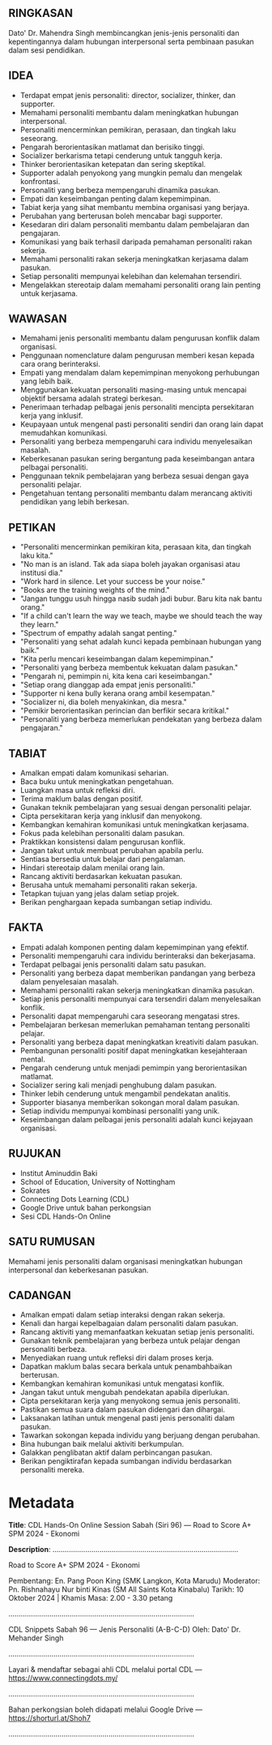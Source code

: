 ## RINGKASAN
Dato' Dr. Mahendra Singh membincangkan jenis-jenis personaliti dan kepentingannya dalam hubungan interpersonal serta pembinaan pasukan dalam sesi pendidikan.

## IDEA
- Terdapat empat jenis personaliti: director, socializer, thinker, dan supporter.
- Memahami personaliti membantu dalam meningkatkan hubungan interpersonal.
- Personaliti mencerminkan pemikiran, perasaan, dan tingkah laku seseorang.
- Pengarah berorientasikan matlamat dan berisiko tinggi.
- Socializer berkarisma tetapi cenderung untuk tangguh kerja.
- Thinker berorientasikan ketepatan dan sering skeptikal.
- Supporter adalah penyokong yang mungkin pemalu dan mengelak konfrontasi.
- Personaliti yang berbeza mempengaruhi dinamika pasukan.
- Empati dan keseimbangan penting dalam kepemimpinan.
- Tabiat kerja yang sihat membantu membina organisasi yang berjaya.
- Perubahan yang berterusan boleh mencabar bagi supporter.
- Kesedaran diri dalam personaliti membantu dalam pembelajaran dan pengajaran.
- Komunikasi yang baik terhasil daripada pemahaman personaliti rakan sekerja.
- Memahami personaliti rakan sekerja meningkatkan kerjasama dalam pasukan.
- Setiap personaliti mempunyai kelebihan dan kelemahan tersendiri.
- Mengelakkan stereotaip dalam memahami personaliti orang lain penting untuk kerjasama.

## WAWASAN
- Memahami jenis personaliti membantu dalam pengurusan konflik dalam organisasi.
- Penggunaan nomenclature dalam pengurusan memberi kesan kepada cara orang berinteraksi.
- Empati yang mendalam dalam kepemimpinan menyokong perhubungan yang lebih baik.
- Menggunakan kekuatan personaliti masing-masing untuk mencapai objektif bersama adalah strategi berkesan.
- Penerimaan terhadap pelbagai jenis personaliti mencipta persekitaran kerja yang inklusif.
- Keupayaan untuk mengenal pasti personaliti sendiri dan orang lain dapat memudahkan komunikasi.
- Personaliti yang berbeza mempengaruhi cara individu menyelesaikan masalah.
- Keberkesanan pasukan sering bergantung pada keseimbangan antara pelbagai personaliti.
- Penggunaan teknik pembelajaran yang berbeza sesuai dengan gaya personaliti pelajar.
- Pengetahuan tentang personaliti membantu dalam merancang aktiviti pendidikan yang lebih berkesan.

## PETIKAN
- "Personaliti mencerminkan pemikiran kita, perasaan kita, dan tingkah laku kita."
- "No man is an island. Tak ada siapa boleh jayakan organisasi atau institusi dia."
- "Work hard in silence. Let your success be your noise."
- "Books are the training weights of the mind."
- "Jangan tunggu usuh hingga nasib sudah jadi bubur. Baru kita nak bantu orang."
- "If a child can't learn the way we teach, maybe we should teach the way they learn."
- "Spectrum of empathy adalah sangat penting."
- "Personaliti yang sehat adalah kunci kepada pembinaan hubungan yang baik."
- "Kita perlu mencari keseimbangan dalam kepemimpinan."
- "Personaliti yang berbeza membentuk kekuatan dalam pasukan."
- "Pengarah ni, pemimpin ni, kita kena cari keseimbangan."
- "Setiap orang dianggap ada empat jenis personaliti."
- "Supporter ni kena bully kerana orang ambil kesempatan."
- "Socializer ni, dia boleh menyakinkan, dia mesra."
- "Pemikir berorientasikan perincian dan berfikir secara kritikal."
- "Personaliti yang berbeza memerlukan pendekatan yang berbeza dalam pengajaran."

## TABIAT
- Amalkan empati dalam komunikasi seharian.
- Baca buku untuk meningkatkan pengetahuan.
- Luangkan masa untuk refleksi diri.
- Terima maklum balas dengan positif.
- Gunakan teknik pembelajaran yang sesuai dengan personaliti pelajar.
- Cipta persekitaran kerja yang inklusif dan menyokong.
- Kembangkan kemahiran komunikasi untuk meningkatkan kerjasama.
- Fokus pada kelebihan personaliti dalam pasukan.
- Praktikkan konsistensi dalam pengurusan konflik.
- Jangan takut untuk membuat perubahan apabila perlu.
- Sentiasa bersedia untuk belajar dari pengalaman.
- Hindari stereotaip dalam menilai orang lain.
- Rancang aktiviti berdasarkan kekuatan pasukan.
- Berusaha untuk memahami personaliti rakan sekerja.
- Tetapkan tujuan yang jelas dalam setiap projek.
- Berikan penghargaan kepada sumbangan setiap individu.

## FAKTA
- Empati adalah komponen penting dalam kepemimpinan yang efektif.
- Personaliti mempengaruhi cara individu berinteraksi dan bekerjasama.
- Terdapat pelbagai jenis personaliti dalam satu pasukan.
- Personaliti yang berbeza dapat memberikan pandangan yang berbeza dalam penyelesaian masalah.
- Memahami personaliti rakan sekerja meningkatkan dinamika pasukan.
- Setiap jenis personaliti mempunyai cara tersendiri dalam menyelesaikan konflik.
- Personaliti dapat mempengaruhi cara seseorang mengatasi stres.
- Pembelajaran berkesan memerlukan pemahaman tentang personaliti pelajar.
- Personaliti yang berbeza dapat meningkatkan kreativiti dalam pasukan.
- Pembangunan personaliti positif dapat meningkatkan kesejahteraan mental.
- Pengarah cenderung untuk menjadi pemimpin yang berorientasikan matlamat.
- Socializer sering kali menjadi penghubung dalam pasukan.
- Thinker lebih cenderung untuk mengambil pendekatan analitis.
- Supporter biasanya memberikan sokongan moral dalam pasukan.
- Setiap individu mempunyai kombinasi personaliti yang unik.
- Keseimbangan dalam pelbagai jenis personaliti adalah kunci kejayaan organisasi.

## RUJUKAN
- Institut Aminuddin Baki
- School of Education, University of Nottingham
- Sokrates
- Connecting Dots Learning (CDL)
- Google Drive untuk bahan perkongsian
- Sesi CDL Hands-On Online

## SATU RUMUSAN
Memahami jenis personaliti dalam organisasi meningkatkan hubungan interpersonal dan keberkesanan pasukan.

## CADANGAN
- Amalkan empati dalam setiap interaksi dengan rakan sekerja.
- Kenali dan hargai kepelbagaian dalam personaliti dalam pasukan.
- Rancang aktiviti yang memanfaatkan kekuatan setiap jenis personaliti.
- Gunakan teknik pembelajaran yang berbeza untuk pelajar dengan personaliti berbeza.
- Menyediakan ruang untuk refleksi diri dalam proses kerja.
- Dapatkan maklum balas secara berkala untuk penambahbaikan berterusan.
- Kembangkan kemahiran komunikasi untuk mengatasi konflik.
- Jangan takut untuk mengubah pendekatan apabila diperlukan.
- Cipta persekitaran kerja yang menyokong semua jenis personaliti.
- Pastikan semua suara dalam pasukan didengari dan dihargai.
- Laksanakan latihan untuk mengenal pasti jenis personaliti dalam pasukan.
- Tawarkan sokongan kepada individu yang berjuang dengan perubahan.
- Bina hubungan baik melalui aktiviti berkumpulan.
- Galakkan penglibatan aktif dalam perbincangan pasukan.
- Berikan pengiktirafan kepada sumbangan individu berdasarkan personaliti mereka.

# Metadata
**Title**: CDL Hands-On Online Session Sabah (Siri 96) — Road to Score A+ SPM 2024 - Ekonomi

**Description**: ...........................................................................................

Road to Score A+ SPM 2024 - Ekonomi

Pembentang: En. Pang Poon King (SMK Langkon, Kota Marudu)
Moderator: Pn. Rishnahayu Nur binti Kinas (SM All Saints Kota Kinabalu)
Tarikh: 10 Oktober 2024   |   Khamis
Masa: 2.00 - 3.30 petang

...........................................................................................

CDL Snippets Sabah 96 — Jenis Personaliti (A-B-C-D)
Oleh: Dato' Dr. Mehander Singh

...........................................................................................

Layari & mendaftar sebagai ahli CDL melalui portal CDL — https://www.connectingdots.my/

...........................................................................................

Bahan perkongsian boleh didapati melalui Google Drive — https://shorturl.at/Shoh7

...........................................................................................